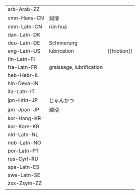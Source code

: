 | | | |
|-|-|-|
| arb-Arab-ZZ |  |  |
| cmn-Hans-CN | 润滑 |  |
| cmn-Latn-CN | rùn huá |  |
| dan-Latn-DK |  |  |
| deu-Latn-DE | Schmierung |  |
| eng-Latn-US | lubrication | [[friction]] |
| fin-Latn-FI |  |  |
| fra-Latn-FR | graissage, lubrification |  |
| heb-Hebr-IL |  |  |
| hin-Deva-IN |  |  |
| ita-Latn-IT |  |  |
| jpn-Hrkt-JP | じゅんかつ |  |
| jpn-Jpan-JP | 潤滑 |  |
| kor-Hang-KR |  |  |
| kor-Kore-KR |  |  |
| nld-Latn-NL |  |  |
| nob-Latn-NO |  |  |
| por-Latn-PT |  |  |
| rus-Cyrl-RU |  |  |
| spa-Latn-ES |  |  |
| swe-Latn-SE |  |  |
| zxx-Zsym-ZZ |  |  |
|  |  |  |
